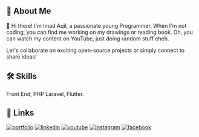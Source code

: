 
## 🚀 About Me
👋 Hi there! I'm Imad Aqil, a passionate young Programmer. When I'm not coding, you can find me working on my drawings or reading book. Oh, you can watch my content on YouTube, just doing random stuff eheh.

Let's collaborate on exciting open-source projects or simply connect to share ideas!


## 🛠 Skills
Front End, PHP Laravel, Flutter.


## 🔗 Links
[![portfolio](https://img.shields.io/badge/portfolio-navy?style=for-the-badge&logo=ko-fi&logoColor=white)](https://arashiaslan.github.io/)
[![linkedin](https://img.shields.io/badge/linkedin-0A66C2?style=for-the-badge&logo=linkedin&logoColor=white)](https://www.linkedin.com/in/imadaqilmj/)
[![youtube](https://img.shields.io/badge/youtube-red?style=for-the-badge&logo=youtube&logoColor=white)](https://www.youtube.com/@im.aqilmj)
[![instagram](https://img.shields.io/badge/instagram-E1306C?style=for-the-badge&logo=instagram&logoColor=white)](https://www.instagram.com/vnochlea/)
[![facebook](https://img.shields.io/badge/facebook-1877F2?style=for-the-badge&logo=facebook&logoColor=white)](https://www.facebook.com/why.aslam/)

